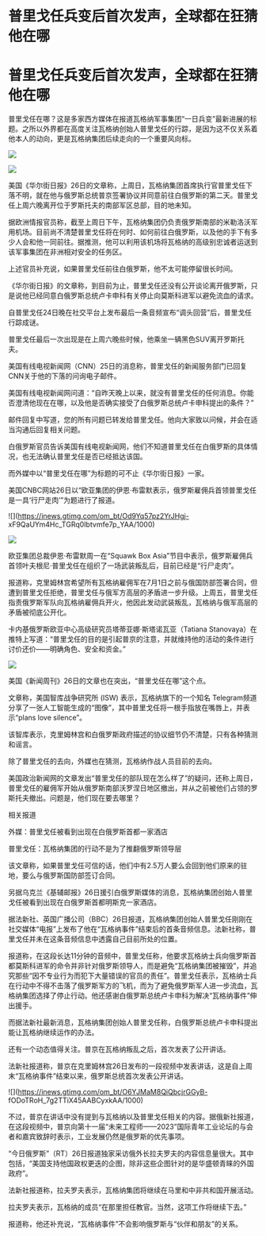 # 普里戈任兵变后首次发声，全球都在狂猜他在哪

# 普里戈任兵变后首次发声，全球都在狂猜他在哪

普里戈任在哪？这是多家西方媒体在报道瓦格纳军事集团“一日兵变”最新进展的标题。之所以外界都在高度关注瓦格纳创始人普里戈任的行踪，是因为这不仅关系着他本人的动向，更是瓦格纳集团后续走向的一个重要风向标。

![](https://inews.gtimg.com/om_bt/O6VEmfi8m6G68nTQNnwcqPSs5yVw9iINo1A0bBcvWUwboAA/1000)

![](https://inews.gtimg.com/om_bt/OnaQCGwTFjIc1QwH16K74ceKwaviXrddgSAO8vf7aizckAA/1000)

美国《华尔街日报》26日的文章称，上周日，瓦格纳集团首席执行官普里戈任下落不明，就在他与俄罗斯总统普京签署协议并同意前往白俄罗斯的第二天。普里戈任上周六晚离开位于罗斯托夫的南部军区总部，目的地未知。

据欧洲情报官员称，截至上周日下午，瓦格纳集团仍负责俄罗斯南部的米勒洛沃军用机场。目前尚不清楚普里戈任将在何时、如何前往白俄罗斯，以及他的手下有多少人会和他一同前往。据推测，他可以利用该机场将瓦格纳的高级别忠诚者运送到该军事集团在非洲相对安全的任务区。

上述官员补充说，如果普里戈任前往白俄罗斯，他不太可能停留很长时间。

《华尔街日报》的文章称，到目前为止，普里戈任还没有公开谈论离开俄罗斯，只是说他已经同意白俄罗斯总统卢卡申科有关停止向莫斯科进军以避免流血的请求。

自普里戈任24日晚在社交平台上发布最后一条音频宣布“调头回营”后，普里戈任行踪成谜。

普里戈任最后一次出现是在上周六晚些时候，他乘坐一辆黑色SUV离开罗斯托夫。

美国有线电视新闻网（CNN）25日的消息称，普里戈任的新闻服务部门已回复CNN关于他的下落的问询电子邮件。

美国有线电视新闻网问道：“自昨天晚上以来，就没有普里戈任的任何消息。你能否澄清他现在在哪，以及他是否确实接受了白俄罗斯总统卢卡申科提出的条件？”

邮件回复中写道，您的所有问题已转发给普里戈任。他向大家致以问候，并会在适当沟通后回复相关问题。

白俄罗斯官员告诉美国有线电视新闻网，他们不知道普里戈任在白俄罗斯的具体情况，也无法确认普里戈任是否已经抵达该国。

而外媒中以“普里戈任在哪”为标题的可不止《华尔街日报》一家。

美国CNBC网站26日以“欧亚集团的伊恩·布雷默表示，俄罗斯雇佣兵首领普里戈任是一具‘行尸走肉’”为题进行了报道。

![](https://inews.gtimg.com/om_bt/Od9Yq57pz2YrJHgj-
xF9QaUYm4Hc_TGRq0Ibtvmfe7p_YAA/1000)

![](https://inews.gtimg.com/om_bt/OfJ9vW9SvY5yKyY41OpfWXe_n7hDrVXNjSf8ktTEigBtIAA/1000)

欧亚集团总裁伊恩·布雷默周一在“Squawk Box
Asia”节目中表示，俄罗斯雇佣兵首领叶夫根尼·普里戈任在组织了一场武装叛乱后，目前已经是“行尸走肉”。

报道称，克里姆林宫希望所有瓦格纳雇佣军在7月1日之前与俄国防部签署合同，但遭到普里戈任拒绝，普里戈任与俄军方高层的矛盾进一步升级。上周五，普里戈任指责俄罗斯军队向瓦格纳雇佣兵开火，他因此发动武装叛乱，瓦格纳与俄军高层的矛盾被彻底公开化。

卡内基俄罗斯欧亚中心高级研究员塔蒂亚娜·斯塔诺瓦亚（Tatiana
Stanovaya）在推特上写道：“普里戈任的目的是引起普京的注意，并就维持他的活动的条件进行讨价还价——明确角色、安全和资金。”

![](https://inews.gtimg.com/om_bt/OV4wBOUiG5pD_WrrqC8gUB_WgyXhdT8FV4JxfpJlLEBTgAA/1000)

美国《新闻周刊》26日的文章也在突出，“普里戈任在哪”这个点。

文章称，美国智库战争研究所 (ISW) 表示，瓦格纳旗下的一个知名
Telegram频道分享了一张人工智能生成的“图像”，其中普里戈任将一根手指放在嘴唇上，并表示“plans love silence”。

该智库表示，克里姆林宫和白俄罗斯政府描述的协议细节仍不清楚，只有各种猜测和谣言。

除了普里戈任的去向，外媒也在猜测，瓦格纳作战人员目前的去向。

美国政治新闻网的文章发出“普里戈任的部队现在怎么样了”的疑问，还称上周日，普里戈任的雇佣军开始从俄罗斯南部沃罗涅日地区撤出，并从之前被他们占领的罗斯托夫撤出。问题是，他们现在要去哪里？

相关报道

外媒：普里戈任被看到出现在白俄罗斯首都一家酒店

普里戈任：瓦格纳集团的行动不是为了推翻俄罗斯领导层

该文章称，如果普里戈任可信的话，他们中有2.5万人要么会回到他们原来的驻地，要么与俄罗斯国防部签订合同。

另据乌克兰《基辅邮报》26日援引白俄罗斯媒体的消息，瓦格纳集团创始人普里戈任被看到出现在白俄罗斯首都明斯克一家酒店。

据法新社、英国广播公司（BBC）26日报道，瓦格纳集团创始人普里戈任刚刚在社交媒体“电报”上发布了他在“瓦格纳事件”结束后的首条音频信息。法新社称，普里戈任并未在这条音频信息中透露自己目前所处的位置。

报道称，在这段长达11分钟的音频中，普里戈任称，他要求瓦格纳士兵向俄罗斯首都莫斯科进军的命令并非针对俄罗斯领导人，而是避免“瓦格纳集团被摧毁”，并追究那些“因不专业行为而犯下大量错误的官员的责任”。普里戈任表示，瓦格纳士兵在行动中不得不击落了俄罗斯军方的飞机，而为了避免俄罗斯军人进一步流血，瓦格纳集团选择了停止行动。他还感谢白俄罗斯总统卢卡申科为解决“瓦格纳事件”伸出援手。

而据法新社最新消息，瓦格纳集团创始人普里戈任称，白俄罗斯总统卢卡申科提出能让瓦格纳继续运作的办法。

还有一个动态值得关注。普京在瓦格纳叛乱之后，首次发表了公开讲话。

法新社报道称，普京在克里姆林宫26日发布的一段视频中发表讲话，这是自上周末“瓦格纳事件”结束以来，俄罗斯总统首次发表公开讲话。

![](https://inews.gtimg.com/om_bt/O6YJMaM8QiQbcjrGGyB-
fODoTRoH_7g2TTiX45AABCyxkAA/1000)

不过，普京在讲话中没有提到与瓦格纳以及普里戈任相关的内容。据俄新社报道，在这段视频中，普京向第十一届“未来工程师——2023”国际青年工业论坛的与会者和嘉宾致辞时表示，工业发展仍然是俄罗斯的优先事项。

“今日俄罗斯”（RT）26日报道独家采访俄外长拉夫罗夫的内容信息量很大。其中包括，“美国支持他国政权更迭的企图，除非这些企图针对的是华盛顿青睐的外国政府”。

法新社报道称，拉夫罗夫表示，瓦格纳集团将继续在马里和中非共和国开展活动。

拉夫罗夫表示，瓦格纳的成员“在那里担任教官。当然，这项工作将继续下去。”

报道称，他还补充说，“瓦格纳事件”不会影响俄罗斯与“伙伴和朋友”的关系。

